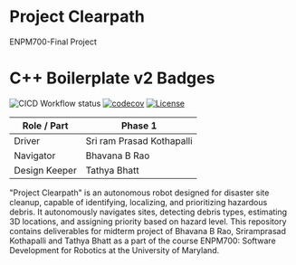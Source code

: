 
# Project Clearpath
ENPM700-Final Project

# C++ Boilerplate v2 Badges
![CICD Workflow status](https://github.com/sriramprasadkothapalli/project_cleapath/actions/workflows/run-unit-test-and-upload-codecov.yml/badge.svg) [![codecov](https://codecov.io/gh/sriramprasadkothapalli/project_cleapath/graph/badge.svg?token=8o7v3LGmTM)](https://codecov.io/gh/sriramprasadkothapalli/project_clearpath) [![License](https://img.shields.io/badge/license-MIT-blue.svg)](LICENSE)

| Role / Part   | Phase 1                   | 
|---------------|---------------------------|
|Driver         |Sri ram Prasad Kothapalli  |
|Navigator      |Bhavana B Rao              |
|Design Keeper  |Tathya Bhatt               |



"Project Clearpath" is an autonomous robot designed for disaster site cleanup, capable of identifying, localizing, and prioritizing hazardous debris. It autonomously navigates sites, detecting debris types, estimating 3D locations, and assigning priority based on hazard level.
This repository contains deliverables for midterm project of Bhavana B Rao, Sriramprasad Kothapalli and Tathya Bhatt as a part of the course ENPM700: Software Development for Robotics at the University of Maryland.






